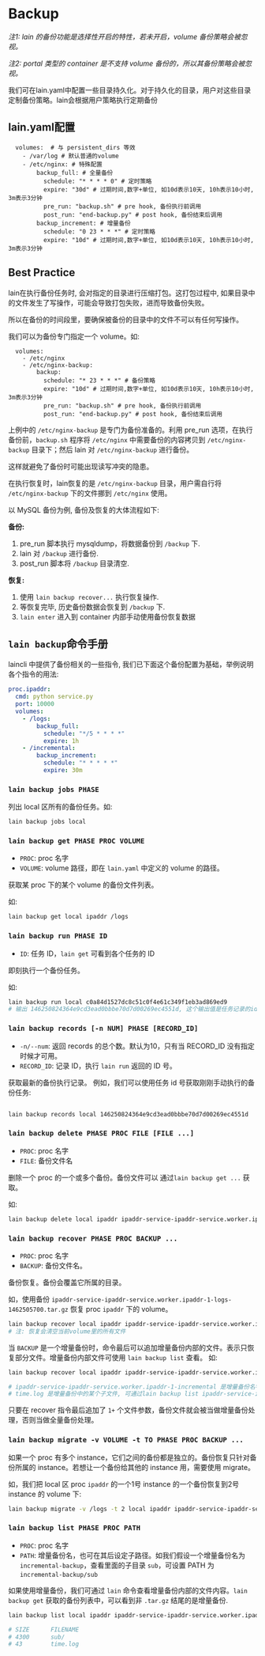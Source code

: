 # Backup

*注1: lain 的备份功能是选择性开启的特性，若未开启，volume 备份策略会被忽视。*

*注2: portal 类型的 container 是不支持 volume 备份的，所以其备份策略会被忽视。*

我们可在lain.yaml中配置一些目录持久化。对于持久化的目录，用户对这些目录定制备份策略。lain会根据用户策略执行定期备份

## lain.yaml配置

```
  volumes:  # 与 persistent_dirs 等效
    - /var/log # 默认普通的volume
    - /etc/nginx: # 特殊配置
        backup_full: # 全量备份
          schedule: "* * * * 0" # 定时策略
          expire: "30d" # 过期时间,数字+单位, 如10d表示10天, 10h表示10小时, 3m表示3分钟
          pre_run: "backup.sh" # pre hook, 备份执行前调用
          post_run: "end-backup.py" # post hook, 备份结束后调用
        backup_increment: # 增量备份
          schedule: "0 23 * * *" # 定时策略
          expire: "10d" # 过期时间,数字+单位, 如10d表示10天, 10h表示10小时, 3m表示3分钟

```

## Best Practice

lain在执行备份任务时, 会对指定的目录进行压缩打包。这打包过程中, 如果目录中的文件发生了写操作，可能会导致打包失败，进而导致备份失败。

所以在备份的时间段里，要确保被备份的目录中的文件不可以有任何写操作。

我们可以为备份专门指定一个 volume。如:

```
  volumes:
    - /etc/nginx
    - /etc/nginx-backup:
        backup:
          schedule: "* 23 * * *" # 备份策略
          expire: "10d" # 过期时间,数字+单位, 如10d表示10天, 10h表示10小时, 3m表示3分钟
          pre_run: "backup.sh" # pre hook, 备份执行前调用
          post_run: "end-backup.py" # post hook, 备份结束后调用
```

上例中的 `/etc/nginx-backup` 是专门为备份准备的。利用 pre_run 选项，在执行备份前，`backup.sh` 程序将 `/etc/nginx` 中需要备份的内容拷贝到 `/etc/nginx-backup` 目录下；然后 lain 对 `/etc/nginx-backup` 进行备份。

这样就避免了备份时可能出现读写冲突的隐患。

在执行恢复时，lain恢复的是 `/etc/nginx-backup` 目录，用户需自行将 `/etc/nginx-backup` 下的文件挪到 `/etc/nginx` 使用。

以 MySQL 备份为例, 备份及恢复的大体流程如下:

**备份:**

1. pre_run 脚本执行 mysqldump，将数据备份到 `/backup` 下.
2. lain 对 `/backup` 进行备份.
3. post_run 脚本将 `/backup` 目录清空.

**恢复:**

1. 使用 `lain backup recover...` 执行恢复操作.
2. 等恢复完毕, 历史备份数据会恢复到 `/backup` 下.
3. `lain enter` 进入到 container 内部手动使用备份恢复数据


## `lain backup`命令手册

laincli 中提供了备份相关的一些指令, 我们已下面这个备份配置为基础，举例说明各个指令的用法:

```yaml
proc.ipaddr:
  cmd: python service.py
  port: 10000
  volumes:
    - /logs:
        backup_full:
          schedule: "*/5 * * * *"
          expire: 1h
    - /incremental:
        backup_increment:
          schedule: "* * * * *"
          expire: 30m
```

### `lain backup jobs PHASE`

列出 local 区所有的备份任务。如:

```sh
lain backup jobs local
```

### `lain backup get PHASE PROC VOLUME`

- `PROC`: proc 名字
- `VOLUME`: volume 路径，即在 `lain.yaml` 中定义的 volume 的路径。

获取某 proc 下的某个 volume 的备份文件列表。

如:

```sh
lain backup get local ipaddr /logs
```

### `lain backup run PHASE ID`

- `ID`: 任务 ID，`lain get` 可看到各个任务的 ID

即刻执行一个备份任务。

如:

```sh
lain backup run local c0a84d1527dc8c51c0f4e61c349f1eb3ad869ed9
# 输出 146250824364e9cd3ead0bbbe70d7d00269ec4551d, 这个输出值是任务记录的id, 可通过lain backup records local ID 来查询

```

### `lain backup records [-n NUM] PHASE [RECORD_ID]`

- `-n/--num`: 返回 records 的总个数。默认为10，只有当 RECORD_ID 没有指定时候才可用。
- `RECORD_ID`: 记录 ID，执行 `lain run` 返回的 ID 号。

获取最新的备份执行记录。 例如，我们可以使用任务 id 号获取刚刚手动执行的备份任务:

```sh

lain backup records local 146250824364e9cd3ead0bbbe70d7d00269ec4551d
```

### `lain backup delete PHASE PROC FILE [FILE ...]`

- `PROC`: proc 名字
- `FILE`: 备份文件名

删除一个 proc 的一个或多个备份。备份文件可以 通过`lain backup get ...` 获取。

如:

```sh
lain backup delete local ipaddr ipaddr-service-ipaddr-service.worker.ipaddr-1-logs-1462508400.tar.gz
```

### `lain backup recover PHASE PROC BACKUP ...`

- `PROC`: proc 名字
- `BACKUP`: 备份文件名。

备份恢复。备份会覆盖它所属的目录。

如，使用备份 `ipaddr-service-ipaddr-service.worker.ipaddr-1-logs-1462505700.tar.gz` 恢复 proc `ipaddr` 下的 volume。


```sh
lain backup recover local ipaddr ipaddr-service-ipaddr-service.worker.ipaddr-1-logs-1462505700.tar.gz
# 注: 恢复会清空当前volume里的所有文件
```

当 `BACKUP` 是一个增量备份时，命令最后可以追加增量备份内部的文件。表示只恢复部分文件。增量备份内部文件可使用 `lain backup list` 查看。
如:

```sh
lain backup recover local ipaddr ipaddr-service-ipaddr-service.worker.ipaddr-1-incremental time.log

# ipaddr-service-ipaddr-service.worker.ipaddr-1-incremental 是增量备份名字, 可由lain backup get 查看到
# time.log 是增量备份中的某个子文件, 可通过lain backup list ipaddr-service-ipaddr-service.worker.ipaddr-1-incremental 查看到
```

只要在 recover 指令最后追加了 `1+` 个文件参数，备份文件就会被当做增量备份处理，否则当做全量备份处理。


### `lain backup migrate -v VOLUME -t TO PHASE PROC BACKUP ...`

如果一个 proc 有多个 instance，它们之间的备份都是独立的。备份恢复只针对备份所属的 instance。若想让一个备份给其他的 instance 用，需要使用 migrate。

如，我们把 local 区 proc `ipaddr` 的一个1号 instance 的一个备份恢复到2号 instance 的 volume 下:

```sh
lain backup migrate -v /logs -t 2 local ipaddr ipaddr-service-ipaddr-service.worker.ipaddr-1-logs-1462515600.tar.gz
```

### `lain backup list PHASE PROC PATH`

- `PROC`: proc 名字
- `PATH`: 增量备份名，也可在其后设定子路径。如我们假设一个增量备份名为 `incremental-backup`，查看里面的子目录 `sub`，可设置 PATH 为 `incremental-backup/sub`

如果使用增量备份，我们可通过 `lain` 命令查看增量备份内部的文件内容。`lain backup get` 获取的备份列表中，可以看到非 `.tar.gz` 结尾的是增量备份.

```sh
lain backup list local ipaddr ipaddr-service-ipaddr-service.worker.ipaddr-1-incremental

# SIZE      FILENAME
# 4300      sub/
# 43        time.log
```
